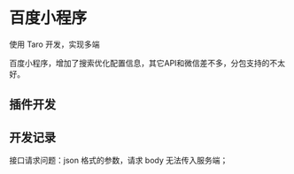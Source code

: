 # 百度小程序

使用 Taro 开发，实现多端

百度小程序，增加了搜索优化配置信息，其它API和微信差不多，分包支持的不太好。

## 插件开发

## 开发记录

接口请求问题：json 格式的参数，请求 body 无法传入服务端；
